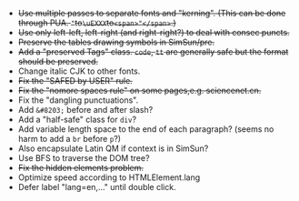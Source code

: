 * ~~Use multiple passes to separate fonts and "kerning". (This can be done through PUA.  `"`to`\uEXXX`to`<span>"</span>`.)~~
* ~~Use only left-left, left-right (and right-right?) to deal with consec puncts.~~
* ~~Preserve the tables drawing symbols in SimSun/pre.~~
* ~~Add a "preserved Tags" class. `code`, `tt` are generally safe but the format should be preserved.~~
* Change italic CJK to other fonts.
* ~~Fix the "SAFED by USER" rule.~~
* ~~Fix the "nomore spaces rule" on some pages,e.g. sciencenet.cn.~~
* Fix the "dangling punctuations".
* Add `&#8203;` before and after slash?
* Add a "half-safe" class for `div`?
* Add variable length space to the end of each paragraph? (seems no harm to add a `br` before `p`?)
* Also encapsulate Latin QM if context is in SimSun?
* Use BFS to traverse the DOM tree?
* ~~Fix the hidden elements problem.~~
* Optimize speed according to HTMLElement.lang
 * Defer label "lang=en,..." until double click.

